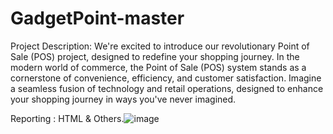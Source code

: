 # GadgetPoint-master
Project Description:
We're excited to introduce our revolutionary Point of Sale (POS) project, designed to redefine your shopping journey. In the modern world of commerce, the Point of Sale (POS) system stands as a cornerstone of convenience, efficiency, and customer satisfaction. Imagine a seamless fusion of technology and retail operations, designed to enhance your shopping journey in ways you've never imagined.

Reporting		: HTML & Others.![image](https://github.com/abdullahtareque/GadgetPoint_Api/assets/135357141/2cc3b247-3ebc-4111-83a1-9c1fb3b4a275)
